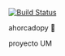 [![Build Status](https://travis-ci.com/nicolascarratala/ahorcadopy.svg?branch=master)](https://travis-ci.com/nicolascarratala/ahorcadopy)

ahorcadopy 🐍

proyecto UM